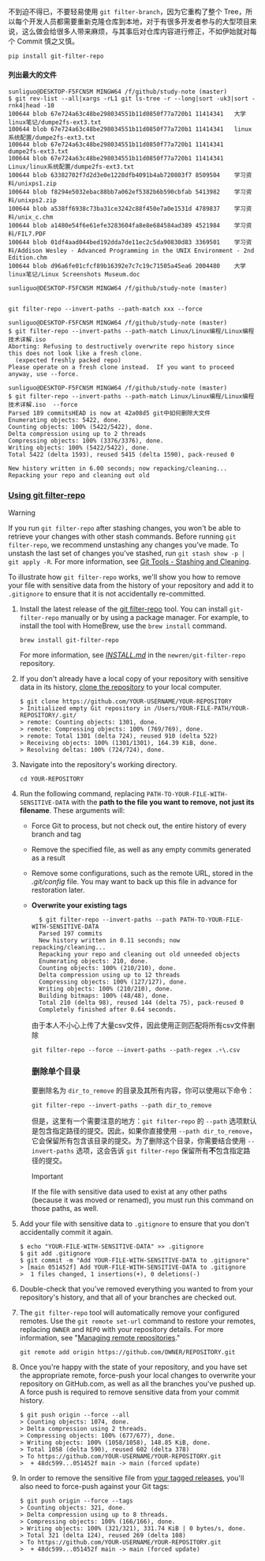 不到迫不得已，不要轻易使用 `git filter-branch`，因为它重构了整个 Tree，所以每个开发人员都需要重新克隆仓库到本地，对于有很多开发者参与的大型项目来说，这么做会给很多人带来麻烦，与其事后对仓库内容进行修正，不如伊始就对每个 Commit 慎之又慎。



```
pip install git-filter-repo
```

#### 列出最大的文件

```
sunliguo@DESKTOP-F5FCNSM MINGW64 /f/github/study-note (master)
$ git rev-list --all|xargs -rL1 git ls-tree -r --long|sort -uk3|sort -rnk4|head -10
100644 blob 67e724a63c48be298034551b11d0850f77a720b1 11414341   大学linux笔记/dumpe2fs-ext3.txt
100644 blob 67e724a63c48be298034551b11d0850f77a720b1 11414341   linux系统配置/dumpe2fs-ext3.txt
100644 blob 67e724a63c48be298034551b11d0850f77a720b1 11414341   dumpe2fs-ext3.txt
100644 blob 67e724a63c48be298034551b11d0850f77a720b1 11414341   Linux/linux系统配置/dumpe2fs-ext3.txt
100644 blob 63382702f7d2d3e0e1228dfb4091b4ab720803f7 8509504    学习资料/unixps1.zip
100644 blob f8294e5032ebac88bb7a062ef5382b6b590cbfab 5413982    学习资料/unixps2.zip
100644 blob a538ff6938c73ba31ce3242c88f450e7a0e1531d 4789837    学习资料/unix_c.chm
100644 blob a1480e54f6e61efe3283604fa8e8e684584ad389 4521984    学习资料/FIL7.PDF
100644 blob 01df4aad044bed192dda7de11ec2c5da90830d83 3369501    学习资料/Addison Wesley - Advanced Programming in the UNIX Environment - 2nd Edition.chm
100644 blob d96a6fe01cfcf89b16392e7c7c19c71505a45ea6 2004480    大学linux笔记/Linux Screenshots Museum.doc

sunliguo@DESKTOP-F5FCNSM MINGW64 /f/github/study-note (master)
```



```

git filter-repo --invert-paths --path-match xxx --force
```

```
sunliguo@DESKTOP-F5FCNSM MINGW64 /f/github/study-note (master)
$ git filter-repo --invert-paths --path-match Linux/Linux编程/Linux编程技术详解.iso
Aborting: Refusing to destructively overwrite repo history since
this does not look like a fresh clone.
  (expected freshly packed repo)
Please operate on a fresh clone instead.  If you want to proceed
anyway, use --force.

sunliguo@DESKTOP-F5FCNSM MINGW64 /f/github/study-note (master)
$ git filter-repo --invert-paths --path-match Linux/Linux编程/Linux编程技术详解.iso  --force
Parsed 189 commitsHEAD is now at 42a08d5 git中如何删除大文件
Enumerating objects: 5422, done.
Counting objects: 100% (5422/5422), done.
Delta compression using up to 2 threads
Compressing objects: 100% (3376/3376), done.
Writing objects: 100% (5422/5422), done.
Total 5422 (delta 1593), reused 5415 (delta 1590), pack-reused 0

New history written in 6.00 seconds; now repacking/cleaning...
Repacking your repo and cleaning out old 
```

### [Using git filter-repo](https://docs.github.com/zh/authentication/keeping-your-account-and-data-secure/removing-sensitive-data-from-a-repository#using-git-filter-repo)

Warning

If you run `git filter-repo` after stashing changes, you won't be able to retrieve your changes with other stash commands. Before running `git filter-repo`, we recommend unstashing any changes you've made. To unstash the last set of changes you've stashed, run `git stash show -p | git apply -R`. For more information, see [Git Tools - Stashing and Cleaning](https://git-scm.com/book/en/v2/Git-Tools-Stashing-and-Cleaning).

To illustrate how `git filter-repo` works, we'll show you how to remove your file with sensitive data from the history of your repository and add it to `.gitignore` to ensure that it is not accidentally re-committed.

1. Install the latest release of the [git filter-repo](https://github.com/newren/git-filter-repo) tool. You can install `git-filter-repo` manually or by using a package manager. For example, to install the tool with HomeBrew, use the `brew install` command.

   ```shell
   brew install git-filter-repo
   ```

   For more information, see [*INSTALL.md*](https://github.com/newren/git-filter-repo/blob/main/INSTALL.md) in the `newren/git-filter-repo` repository.

2. If you don't already have a local copy of your repository with sensitive data in its history, [clone the repository](https://docs.github.com/en/repositories/creating-and-managing-repositories/cloning-a-repository) to your local computer.

   ```shell
   $ git clone https://github.com/YOUR-USERNAME/YOUR-REPOSITORY
   > Initialized empty Git repository in /Users/YOUR-FILE-PATH/YOUR-REPOSITORY/.git/
   > remote: Counting objects: 1301, done.
   > remote: Compressing objects: 100% (769/769), done.
   > remote: Total 1301 (delta 724), reused 910 (delta 522)
   > Receiving objects: 100% (1301/1301), 164.39 KiB, done.
   > Resolving deltas: 100% (724/724), done.
   ```

3. Navigate into the repository's working directory.

   ```shell
   cd YOUR-REPOSITORY
   ```

4. Run the following command, replacing `PATH-TO-YOUR-FILE-WITH-SENSITIVE-DATA` with the **path to the file you want to remove, not just its filename**. These arguments will:

   - Force Git to process, but not check out, the entire history of every branch and tag

   - Remove the specified file, as well as any empty commits generated as a result

   - Remove some configurations, such as the remote URL, stored in the *.git/config* file. You may want to back up this file in advance for restoration later.

   - **Overwrite your existing tags**

     ```shell
       $ git filter-repo --invert-paths --path PATH-TO-YOUR-FILE-WITH-SENSITIVE-DATA
       Parsed 197 commits
       New history written in 0.11 seconds; now repacking/cleaning...
       Repacking your repo and cleaning out old unneeded objects
       Enumerating objects: 210, done.
       Counting objects: 100% (210/210), done.
       Delta compression using up to 12 threads
       Compressing objects: 100% (127/127), done.
       Writing objects: 100% (210/210), done.
       Building bitmaps: 100% (48/48), done.
       Total 210 (delta 98), reused 144 (delta 75), pack-reused 0
       Completely finished after 0.64 seconds.
     ```

     由于本人不小心上传了大量csv文件，因此使用正则匹配将所有csv文件删除

     ```css
     git filter-repo --force --invert-paths --path-regex .+\.csv
     ```
     
     ### 删除单个目录
     
     要删除名为 `dir_to_remove` 的目录及其所有内容，你可以使用以下命令：
     
     ```
     git filter-repo --invert-paths --path dir_to_remove
     ```
     
     但是，这里有一个需要注意的地方：`git filter-repo` 的 `--path` 选项默认是包含指定路径的提交。因此，如果你直接使用 `--path dir_to_remove`，它会保留所有包含该目录的提交。为了删除这个目录，你需要结合使用 `--invert-paths` 选项，这会告诉 `git filter-repo` 保留所有**不**包含指定路径的提交。
     
     Important
     
     If the file with sensitive data used to exist at any other paths (because it was moved or renamed), you must run this command on those paths, as well.

5. Add your file with sensitive data to `.gitignore` to ensure that you don't accidentally commit it again.

   ```shell
   $ echo "YOUR-FILE-WITH-SENSITIVE-DATA" >> .gitignore
   $ git add .gitignore
   $ git commit -m "Add YOUR-FILE-WITH-SENSITIVE-DATA to .gitignore"
   > [main 051452f] Add YOUR-FILE-WITH-SENSITIVE-DATA to .gitignore
   >  1 files changed, 1 insertions(+), 0 deletions(-)
   ```

6. Double-check that you've removed everything you wanted to from your repository's history, and that all of your branches are checked out.

7. The `git filter-repo` tool will automatically remove your configured remotes. Use the `git remote set-url` command to restore your remotes, replacing `OWNER` and `REPO` with your repository details. For more information, see "[Managing remote repositories](https://docs.github.com/en/get-started/getting-started-with-git/managing-remote-repositories#adding-a-remote-repository)."

   ```shell
   git remote add origin https://github.com/OWNER/REPOSITORY.git
   ```

8. Once you're happy with the state of your repository, and you have set the appropriate remote, force-push your local changes to overwrite your repository on GitHub.com, as well as all the branches you've pushed up. A force push is required to remove sensitive data from your commit history.

   ```shell
   $ git push origin --force --all
   > Counting objects: 1074, done.
   > Delta compression using 2 threads.
   > Compressing objects: 100% (677/677), done.
   > Writing objects: 100% (1058/1058), 148.85 KiB, done.
   > Total 1058 (delta 590), reused 602 (delta 378)
   > To https://github.com/YOUR-USERNAME/YOUR-REPOSITORY.git
   >  + 48dc599...051452f main -> main (forced update)
   ```

9. In order to remove the sensitive file from [your tagged releases](https://docs.github.com/en/repositories/releasing-projects-on-github/about-releases), you'll also need to force-push against your Git tags:

   ```shell
   $ git push origin --force --tags
   > Counting objects: 321, done.
   > Delta compression using up to 8 threads.
   > Compressing objects: 100% (166/166), done.
   > Writing objects: 100% (321/321), 331.74 KiB | 0 bytes/s, done.
   > Total 321 (delta 124), reused 269 (delta 108)
   > To https://github.com/YOUR-USERNAME/YOUR-REPOSITORY.git
   >  + 48dc599...051452f main -> main (forced update)
   ```

